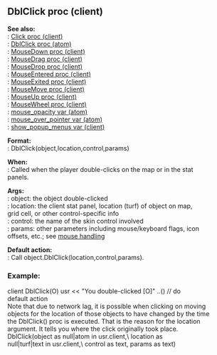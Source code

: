 ## DblClick proc (client)    
**See also:**    
:   [Click proc (client)](/client/proc/Click)    
:   [DblClick proc (atom)](/atom/proc/DblClick)    
:   [MouseDown proc (client)](/client/proc/MouseDown)    
:   [MouseDrag proc (client)](/client/proc/MouseDrag)    
:   [MouseDrop proc (client)](/client/proc/MouseDrop)    
:   [MouseEntered proc (client)](/client/proc/MouseEntered)    
:   [MouseExited proc (client)](/client/proc/MouseExited)    
:   [MouseMove proc (client)](/client/proc/MouseMove)    
:   [MouseUp proc (client)](/client/proc/MouseUp)    
:   [MouseWheel proc (client)](/client/proc/MouseWheel)    
:   [mouse_opacity var (atom)](/atom/var/mouse_opacity)    
:   [mouse_over_pointer var (atom)](/atom/var/mouse_over_pointer)    
:   [show_popup_menus var (client)](/client/var/show_popup_menus)    
<!-- -->    
**Format:**    
:   DblClick(object,location,control,params)    
<!-- -->    
**When:**    
:   Called when the player double-clicks on the map or in the stat    
    panels.    
<!-- -->    
**Args:**    
:   object: the object double-clicked    
:   location: the client stat panel, location (turf) of object on map,    
    grid cell, or other control-specific info    
:   control: the name of the skin control involved    
:   params: other parameters including mouse/keyboard flags, icon    
    offsets, etc.; see [mouse handling](/DM/mouse)    
<!-- -->    
**Default action:**    
:   Call object.DblClick(location,control,params).    
### Example:    
client DblClick(O) usr \<\< \"You double-clicked \[O\]\" ..() // do    
default action    
Note that due to network lag, it is possible when clicking on moving    
objects for the location of those objects to have changed by the time    
the DblClick() proc is executed. That is the reason for the location    
argument. It tells you where the click originally took place.    
DblClick(object as null\|atom in usr.client,\\ location as    
null\|turf\|text in usr.client,\\ control as text, params as text)  